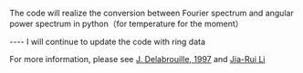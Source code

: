 The code will realize the conversion between Fourier spectrum and angular power spectrum in python（for temperature for the moment）

---- I will continue to update the code with ring data

For more information, please see [J. Delabrouille, 1997](https://arxiv.org/pdf/astro-ph/9710349.pdf) and [Jia-Rui Li](https://arxiv.org/abs/2103.00561)
